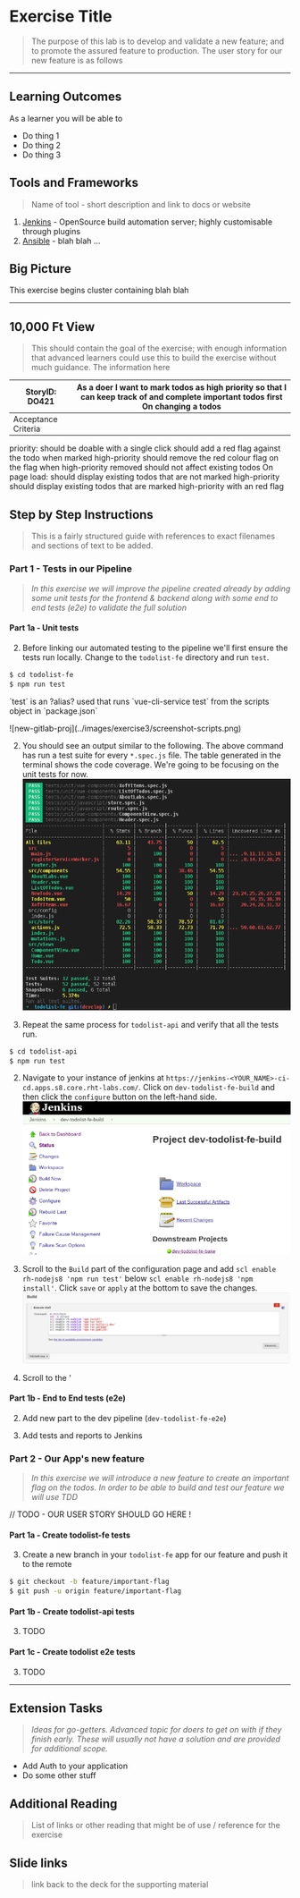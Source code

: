 # Exercise Title

> The purpose of this lab is to develop and validate a new feature; and to promote the assured feature to production. The user story for our new feature is as follows
_____

## Learning Outcomes
As a learner you will be able to
- Do thing 1
- Do thing 2
- Do thing 3

## Tools and Frameworks
> Name of tool - short description and link to docs or website

1. [Jenkins](https://jenkins.io/) - OpenSource build automation server; highly customisable through plugins
1. [Ansible]() - blah blah ...

## Big Picture
This exercise begins cluster containing blah blah

_____

## 10,000 Ft View
> This should contain the goal of the exercise; with enough information that advanced learners could use this to build the exercise without much guidance. The information here

StoryID: DO421 | As a doer I want to mark todos as high priority so that I can keep track of and complete important todos first  On changing a todos
-------------  | -------------
Acceptance Criteria | 
priority: 
    should be doable with a single click
    should add a red flag against the todo when marked high-priority
    should remove the red colour flag on the flag when high-priority removed
    should not affect existing todos
On page load: 
    should display existing todos that are not marked high-priority 
    should display existing todos that are marked high-priority with an red flag

## Step by Step Instructions
> This is a fairly structured guide with references to exact filenames and sections of text to be added.

### Part 1 - Tests in our Pipeline 
> _In this exercise we will improve the pipeline created already by adding some unit tests for the frontend & backend along with some end to end tests (e2e) to validate the full solution_

#### Part 1a - Unit tests

<!-- 2. TODO - show tests running locally etc (fe and api) -->
2. Before linking our automated testing to the pipeline we'll first ensure the tests run locally. Change to the `todolist-fe` directory and run `test`.  
```bash
$ cd todolist-fe
$ npm run test
```
<p class="tip" > 
`test` is an ?alias? used that runs `vue-cli-service test` from the scripts object in `package.json`
</p>
![new-gitlab-proj](../images/exercise3/screenshot-scripts.png)

2. You should see an output similar to the following. The above command has run a test suite for every `*.spec.js` file. The table generated in the terminal shows the code coverage. We're going to be focusing on the unit tests for now.
![new-gitlab-proj](../images/exercise3/test-run-locally.png)

2. Repeat the same process for `todolist-api` and verify that all the tests run.
```bash
$ cd todolist-api
$ npm run test
```
<!-- 2. Providing that the test runner outputs reports in a JUnit format, Jenkins will be able to report and trend test results. To setup test reporting in
Jenkins, navigate to the Post-build Actions section and click Add post-build action then select Publish JUnit test result report. In the Test report
XMLs enter reports/client/karma/**/*.xml. The configuration should look as follows: -->
2. Navigate to your instance of jenkins at `https://jenkins-<YOUR_NAME>-ci-cd.apps.s8.core.rht-labs.com/`. 
Click on `dev-todolist-fe-build` and then click the `configure` button on the left-hand side.
![new-gitlab-proj](../images/exercise3/jenkins-configure-job.png)


2. Scroll to the `Build` part of the configuration page and add `scl enable rh-nodejs8 'npm run test'` below `scl enable rh-nodejs8 'npm install'`. Click `save` or `apply` at the bottom to save the changes.
![new-gitlab-proj](../images/exercise3/jenkins-build-step.png)

2. Scroll to the '

<!-- 2. TODO - add tests to jenkins with screenshots etc. -->

#### Part 1b - End to End tests (e2e)

2. Add new part to the dev pipeline (`dev-todolist-fe-e2e`)

2. Add tests and reports to Jenkins

### Part 2 - Our App's new feature
> _In this exercise we will introduce a new feature to create an important flag on the todos. In order to be able to build and test our feature we will use TDD_

// TODO - OUR USER STORY SHOULD GO HERE !

#### Part 1a - Create todolist-fe tests

3. Create a new branch in your `todolist-fe` app for our feature and push it to the remote
```bash
$ git checkout -b feature/important-flag
$ git push -u origin feature/important-flag
```

#### Part 1b - Create todolist-api tests

3. TODO

#### Part 1c - Create todolist e2e tests

3. TODO

_____

## Extension Tasks
> _Ideas for go-getters. Advanced topic for doers to get on with if they finish early. These will usually not have a solution and are provided for additional scope._

 - Add Auth to your application
 - Do some other stuff

## Additional Reading
> List of links or other reading that might be of use / reference for the exercise

## Slide links
> link back to the deck for the supporting material